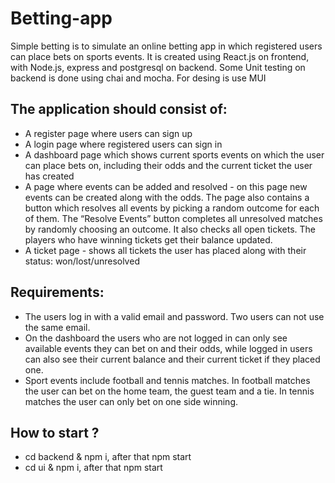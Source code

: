 # Betting-app
Simple betting is to simulate an online betting app in which registered users can place bets
on sports events. It is created using React.js on frontend, with Node.js, express and postgresql on backend. Some Unit testing on backend is done using chai and mocha.
For desing is use MUI

## The application should consist of:
* A register page where users can sign up
* A login page where registered users can sign in
* A dashboard page which shows current sports events on which the user can place bets
on, including their odds and the current ticket the user has created
* A page where events can be added and resolved - on this page new events can be
created along with the odds. The page also contains a button which resolves all events
by picking a random outcome for each of them. The “Resolve Events” button completes all unresolved matches by randomly choosing an
outcome. It also checks all open tickets. The players who have winning tickets get their balance
updated.
* A ticket page - shows all tickets the user has placed along with their status:
won/lost/unresolved

## Requirements:
* The users log in with a valid email and password. Two users can not use the same
email.
* On the dashboard the users who are not logged in can only see available events they
can bet on and their odds, while logged in users can also see their current balance and
their current ticket if they placed one.
* Sport events include football and tennis matches. In football matches the user can bet
on the home team, the guest team and a tie. In tennis matches the user can only bet on
one side winning.

## How to start ?
* cd backend & npm i, after that npm start
* cd ui & npm i, after that npm start
